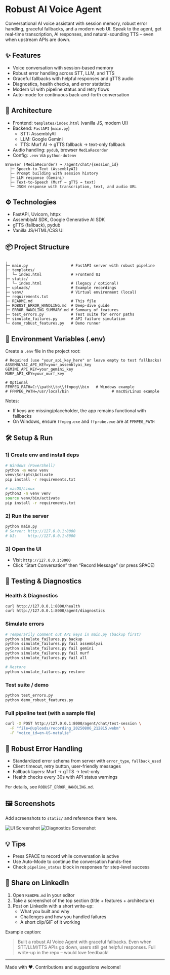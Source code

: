 # Robust AI Voice Agent

Conversational AI voice assistant with session memory, robust error handling, graceful fallbacks, and a modern web UI. Speak to the agent, get real-time transcription, AI responses, and natural-sounding TTS – even when upstream APIs are down.

## ✨ Features
- Voice conversation with session-based memory
- Robust error handling across STT, LLM, and TTS
- Graceful fallbacks with helpful responses and gTTS audio
- Diagnostics, health checks, and error statistics
- Modern UI with pipeline status and retry flows
- Auto-mode for continuous back-and-forth conversation

## 🧱 Architecture
- Frontend: `templates/index.html` (vanilla JS, modern UI)
- Backend: `FastAPI` (`main.py`)
  - STT: AssemblyAI
  - LLM: Google Gemini
  - TTS: Murf AI → gTTS fallback → text-only fallback
- Audio handling: `pydub`, browser `MediaRecorder`
- Config: `.env` via `python-dotenv`

```
Browser (MediaRecorder) → /agent/chat/{session_id}
  ├─ Speech-to-Text (AssemblyAI)
  ├─ Prompt building with session history
  ├─ LLM response (Gemini)
  ├─ Text-to-Speech (Murf → gTTS → text)
  └─ JSON response with transcription, text, and audio URL
```

## ⚙️ Technologies
- FastAPI, Uvicorn, httpx
- AssemblyAI SDK, Google Generative AI SDK
- gTTS (fallback), pydub
- Vanilla JS/HTML/CSS UI

## 📦 Project Structure
```
.
├─ main.py                   # FastAPI server with robust pipeline
├─ templates/
│  └─ index.html             # Frontend UI
├─ static/
│  └─ index.html             # (legacy / optional)
├─ uploads/                  # Example recordings
├─ venv/                     # Virtual environment (local)
├─ requirements.txt
├─ README.md                 # This file
├─ ROBUST_ERROR_HANDLING.md  # Deep-dive guide
├─ ERROR_HANDLING_SUMMARY.md # Summary of features
├─ test_errors.py            # Test suite for error paths
├─ simulate_failures.py      # API failure simulation
└─ demo_robust_features.py   # Demo runner
```

## 🔐 Environment Variables (.env)
Create a `.env` file in the project root:
```
# Required (use "your_api_key_here" or leave empty to test fallbacks)
ASSEMBLYAI_API_KEY=your_assemblyai_key
GEMINI_API_KEY=your_gemini_key
MURF_API_KEY=your_murf_key

# Optional
FFMPEG_PATH=C:\\path\\to\\ffmpeg\\bin   # Windows example
# FFMPEG_PATH=/usr/local/bin                   # macOS/Linux example
```
Notes:
- If keys are missing/placeholder, the app remains functional with fallbacks
- On Windows, ensure `ffmpeg.exe` and `ffprobe.exe` are at `FFMPEG_PATH`

## 🛠️ Setup & Run
### 1) Create env and install deps
```bash
# Windows (PowerShell)
python -m venv venv
venv\Scripts\Activate
pip install -r requirements.txt

# macOS/Linux
python3 -m venv venv
source venv/bin/activate
pip install -r requirements.txt
```

### 2) Run the server
```bash
python main.py
# Server: http://127.0.0.1:8000
# UI:     http://127.0.0.1:8000
```

### 3) Open the UI
- Visit `http://127.0.0.1:8000`
- Click “Start Conversation” then “Record Message” (or press SPACE)

## 🧪 Testing & Diagnostics
### Health & Diagnostics
```bash
curl http://127.0.0.1:8000/health
curl http://127.0.0.1:8000/agent/diagnostics
```

### Simulate errors
```bash
# Temporarily comment out API keys in main.py (backup first)
python simulate_failures.py backup
python simulate_failures.py fail assemblyai
python simulate_failures.py fail gemini
python simulate_failures.py fail murf
python simulate_failures.py fail all

# Restore
python simulate_failures.py restore
```

### Test suite / demo
```bash
python test_errors.py
python demo_robust_features.py
```

### Full pipeline test (with a sample file)
```bash
curl -X POST http://127.0.0.1:8000/agent/chat/test-session \
  -F "file=@uploads/recording_20250806_212815.webm" \
  -F "voice_id=en-US-natalie"
```

## 🔁 Robust Error Handling
- Standardized error schema from server with `error_type`, `fallback_used`
- Client timeout, retry button, user-friendly messages
- Fallback layers: Murf → gTTS → text-only
- Health checks every 30s with API status warnings

For details, see `ROBUST_ERROR_HANDLING.md`.

## 🖼️ Screenshots
Add screenshots to `static/` and reference them here.

![UI Screenshot](static/screenshot-ui.png)
![Diagnostics Screenshot](static/screenshot-diagnostics.png)

## 💡 Tips
- Press SPACE to record while conversation is active
- Use Auto-Mode to continue the conversation hands-free
- Check `pipeline_status` block in responses for step-level success

## 📣 Share on LinkedIn
1. Open `README.md` in your editor
2. Take a screenshot of the top section (title + features + architecture)
3. Post on LinkedIn with a short write-up:
   - What you built and why
   - Challenges and how you handled failures
   - A short clip/GIF of it working

Example caption:
> Built a robust AI Voice Agent with graceful fallbacks. Even when STT/LLM/TTS APIs go down, users still get helpful responses. Full write-up in the repo – would love feedback!

---

Made with ❤️. Contributions and suggestions welcome!
